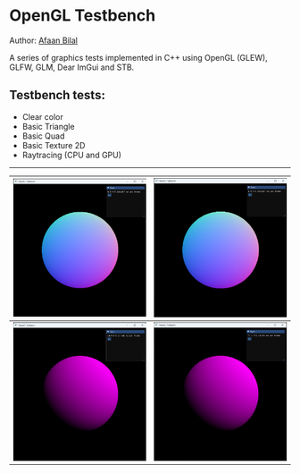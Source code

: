 OpenGL Testbench
================

Author: [Afaan Bilal](https://afaan.dev)

A series of graphics tests implemented in C++ using OpenGL (GLEW), GLFW, GLM, Dear ImGui and STB.

## Testbench tests:

- Clear color
- Basic Triangle
- Basic Quad
- Basic Texture 2D
- Raytracing (CPU and GPU)

---

| ![Raytracing CPU](/assets/Raytracing-CPU.png) | ![Raytracing CPU](/assets/Raytracing-CPU.png) |
| :-------------------------------------------: | :-------------------------------------------: |
| ![Raytracing CPU Light](/assets/Raytracing-CPU-Light-Pink.png) | ![Raytracing GPU](/assets/Raytracing-GPU-Light-Pink.png) |

